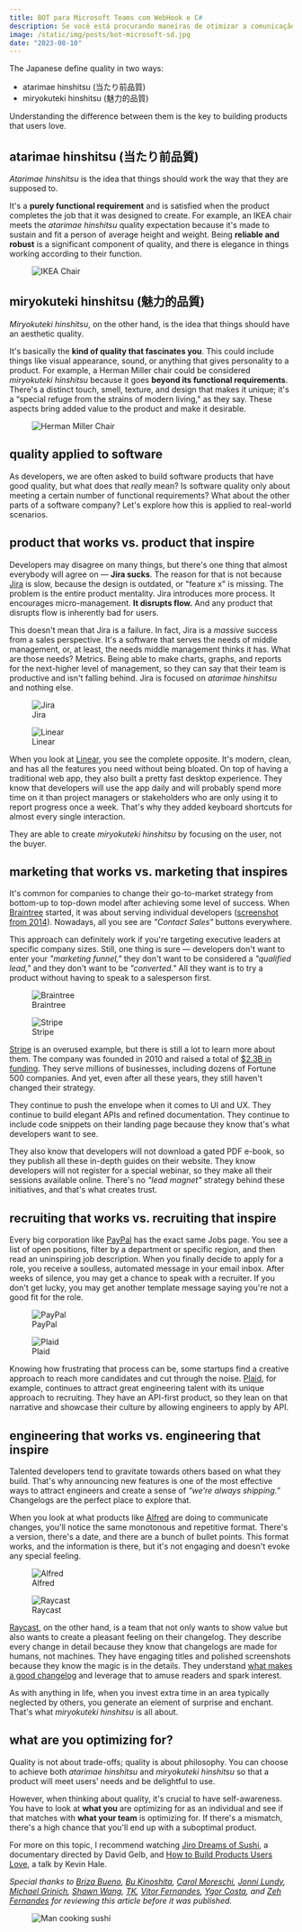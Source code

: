 ```yaml
---
title: BOT para Microsoft Teams com WebHook e C#
description: Se você está procurando maneiras de otimizar a comunicação e a colaboração em equipe no Microsoft Teams, a criação de um bot personalizado pode ser a solução ideal.
image: /static/img/posts/bot-microsoft-sd.jpg
date: "2023-08-10"
---
```


The Japanese define quality in two ways:

* atarimae hinshitsu (当たり前品質)
* miryokuteki hinshitsu (魅力的品質)

Understanding the difference between them is the key to building products that users love.

## atarimae hinshitsu (当たり前品質)

*Atarimae hinshitsu* is the idea that things should work the way that they are supposed to.

It's a **purely functional requirement** and is satisfied when the product completes the job that it was designed to create. For example, an IKEA chair meets the *atarimae hinshitsu* quality expectation because it's made to sustain and fit a person of average height and weight. Being **reliable and robust** is a significant component of quality, and there is elegance in things working according to their function.

<figure>
  <img src="/static/img/posts/quality-ikea.jpg" class="post-image-full" alt="IKEA Chair">
</figure>

## miryokuteki hinshitsu (魅力的品質)

*Miryokuteki hinshitsu*, on the other hand, is the idea that things should have an aesthetic quality.

It's basically the **kind of quality that fascinates you**. This could include things like visual appearance, sound, or anything that gives personality to a product. For example, a Herman Miller chair could be considered *miryokuteki hinshitsu* because it goes **beyond its functional requirements**. There's a distinct touch, smell, texture, and design that makes it unique; it's a “special refuge from the strains of modern living," as they say. These aspects bring added value to the product and make it desirable.

<figure>
  <img src="/static/img/posts/quality-herman.jpg" class="post-image-full" alt="Herman Miller Chair">
</figure>

## quality applied to software

As developers, we are often asked to build software products that have good quality, but what does that *really* mean? Is software quality only about meeting a certain number of functional requirements? What about the other parts of a software company? Let's explore how this is applied to real-world scenarios.

## product that works vs. product that inspire

Developers may disagree on many things, but there's one thing that almost everybody will agree on — **Jira sucks**. The reason for that is not because [Jira](https://www.atlassian.com/software/jira) is slow, because the design is outdated, or "feature x" is missing. The problem is the entire product mentality. Jira introduces more process. It encourages micro-management. **It disrupts flow.** And any product that disrupts flow is inherently bad for users.

This doesn't mean that Jira is a failure. In fact, Jira is a *massive* success from a sales perspective. It's a software that serves the needs of middle management, or, at least, the needs middle management thinks it has. What are those needs? Metrics. Being able to make charts, graphs, and reports for the next-higher level of management, so they can say that their team is productive and isn't falling behind. Jira is focused on *atarimae hinshitsu* and nothing else.

<div class="side-by-side">
  <figure>
    <img alt="Jira" src="/static/img/posts/quality-jira.png"  class="side-by-side-img">
    <figcaption class="side-by-side-caption">Jira</figcaption>
  </figure>
  <figure>
    <img alt="Linear" src="/static/img/posts/quality-linear.png" class="side-by-side-img">
    <figcaption class="side-by-side-caption">Linear</figcaption>
  </figure>
</div>

When you look at [Linear](https://linear.app/), you see the complete opposite. It's modern, clean, and has all the features you need without being bloated. On top of having a traditional web app, they also built a pretty fast desktop experience. They know that developers will use the app daily and will probably spend more time on it than project managers or stakeholders who are only using it to report progress once a week. That's why they added keyboard shortcuts for almost every single interaction.

They are able to create *miryokuteki hinshitsu* by focusing on the user, not the buyer.

## marketing that works vs. marketing that inspires

It's common for companies to change their go-to-market strategy from bottom-up to top-down model after achieving some level of success. When [Braintree](https://www.braintreepayments.com/) started, it was about serving individual developers ([screenshot from 2014](https://web.archive.org/web/20140101045849/https://www.braintreepayments.com/)). Nowadays, all you see are *"Contact Sales"* buttons everywhere.

This approach can definitely work if you're targeting executive leaders at specific company sizes. Still, one thing is sure — developers don't want to enter your *"marketing funnel,"* they don't want to be considered a *"qualified lead,"* and they don't want to be *"converted."* All they want is to try a product without having to speak to a salesperson first.

<div class="side-by-side">
  <figure>
    <img alt="Braintree" src="/static/img/posts/quality-braintree.png"  class="side-by-side-img">
    <figcaption class="side-by-side-caption">Braintree</figcaption>
  </figure>
  <figure>
    <img alt="Stripe" src="/static/img/posts/quality-stripe.png" class="side-by-side-img">
    <figcaption class="side-by-side-caption">Stripe</figcaption>
  </figure>
</div>

[Stripe](https://stripe.com) is an overused example, but there is still a lot to learn more about them. The company was founded in 2010 and raised a total of [$2.3B in funding](https://www.crunchbase.com/organization/stripe/company_financials). They serve millions of businesses, including dozens of Fortune 500 companies. And yet, even after all these years, they still haven't changed their strategy.

They continue to push the envelope when it comes to UI and UX. They continue to build elegant APIs and refined documentation. They continue to include code snippets on their landing page because they know that's what developers want to see.

They also know that developers will not download a gated PDF e-book, so they publish all these in-depth guides on their website. They know developers will not register for a special webinar, so they make all their sessions available online. There's no *"lead magnet"* strategy behind these initiatives, and that's what creates trust.

## recruiting that works vs. recruiting that inspire

Every big corporation like [PayPal](https://paypal.com) has the exact same Jobs page. You see a list of open positions, filter by a department or specific region, and then read an uninspiring job description. When you finally decide to apply for a role, you receive a soulless, automated message in your email inbox. After weeks of silence, you may get a chance to speak with a recruiter. If you don't get lucky, you may get another template message saying you're not a good fit for the role.

<div class="side-by-side">
  <figure>
    <img alt="PayPal" src="/static/img/posts/quality-paypal.png"  class="side-by-side-img">
    <figcaption class="side-by-side-caption">PayPal</figcaption>
  </figure>
  <figure>
    <img alt="Plaid" src="/static/img/posts/quality-plaid.png"  class="side-by-side-img">
    <figcaption class="side-by-side-caption">Plaid</figcaption>
  </figure>
</div>

Knowing how frustrating that process can be, some startups find a creative approach to reach more candidates and cut through the noise. [Plaid](https://plaid.com), for example, continues to attract great engineering talent with its unique approach to recruiting. They have an API-first product, so they lean on that narrative and showcase their culture by allowing engineers to apply by API.

## engineering that works vs. engineering that inspire

Talented developers tend to gravitate towards others based on what they build. That's why announcing new features is one of the most effective ways to attract engineers and create a sense of *“we’re always shipping.”* Changelogs are the perfect place to explore that.

When you look at what products like [Alfred](https://alfredapp.com) are doing to communicate changes, you'll notice the same monotonous and repetitive format. There's a version, there's a date, and there are a bunch of bullet points. This format works, and the information is there, but it's not engaging and doesn't evoke any special feeling.

<div class="side-by-side">
  <figure>
    <img alt="Alfred" src="/static/img/posts/quality-alfred.png"  class="side-by-side-img">
    <figcaption class="side-by-side-caption">Alfred</figcaption>
  </figure>
  <figure>
    <img alt="Raycast" src="/static/img/posts/quality-raycast.png" class="side-by-side-img">
    <figcaption class="side-by-side-caption">Raycast</figcaption>
  </figure>
</div>

[Raycast](https://raycast.com), on the other hand, is a team that not only wants to show value but also wants to create a pleasant feeling on their changelog. They describe every change in detail because they know that changelogs are made for humans, not machines. They have engaging titles and polished screenshots because they know the magic is in the details. They understand [what makes a good changelog](/what-makes-a-good-changelog) and leverage that to amuse readers and spark interest.

As with anything in life, when you invest extra time in an area typically neglected by others, you generate an element of surprise and enchant. That's what *miryokuteki hinshitsu* is all about.

## what are you optimizing for?

Quality is not about trade-offs; quality is about philosophy. You can choose to achieve both *atarimae hinshitsu* and *miryokuteki hinshitsu* so that a product will meet users’ needs and be delightful to use.

However, when thinking about quality, it's crucial to have self-awareness. You have to look at **what you** are optimizing for as an individual and see if that matches with **what your team** is optimizing for. If there's a mismatch, there's a high chance that you'll end up with a suboptimal product.

For more on this topic, I recommend watching [Jiro Dreams of Sushi](https://en.wikipedia.org/wiki/Jiro_Dreams_of_Sushi), a documentary directed by David Gelb, and [How to Build Products Users Love](https://youtu.be/12D8zEdOPYo), a talk by Kevin Hale.

*Special thanks to [Briza Bueno](https://twitter.com/brizabueno), [Bu Kinoshita](https://twitter.com/bukinoshita), [Carol Moreschi](https://github.com/carolmoreschi), [Jonni Lundy](https://twitter.com/jonnilundy), [Michael Grinich](https://twitter.com/grinich), [Shawn Wang](https://twitter.com/swyx), [TK](https://twitter.com/wordsofteekay), [Vitor Fernandes](https://twitter.com/vitorviesi), [Ygor Costa](https://twitter.com/ygorhiroshi), and [Zeh Fernandes](https://twitter.com/zehf) for reviewing this article before it was published.*

<figure>
  <img src="/static/img/posts/quality-end.jpg" class="post-image-full" alt="Man cooking sushi">
</figure>